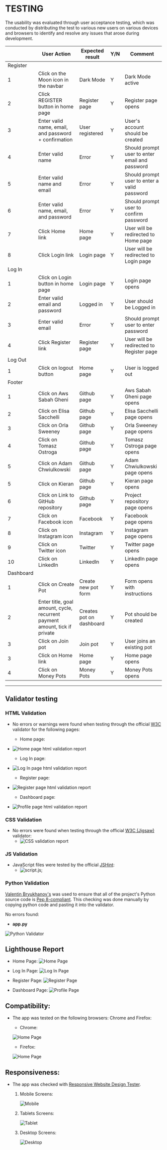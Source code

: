 # TESTING

The usability was evaluated through user acceptance testing, which was conducted by distributing the test to various new users on various devices and browsers to identify and resolve any issues that arose during development.


|             | User Action | Expected result  | Y/N | Comment |
|-------------|-------------|------------------|-----|---------|
|Register      |             |                  |     |         |
|1            | Click  on the Moon icon in the navbar | Dark Mode | Y | Dark Mode active |
|2            | Click REGISTER button in home page | Register page | Y | Register page opens |
|3            | Enter valid name, email, and password + confirmation | User registered | Y | User's account should be created |
|4            | Enter valid name | Error | Y | Should prompt user to enter email and password |
|5            | Enter valid name and email | Error | Y | Should prompt user to enter a valid password |
|6            | Enter valid name, email, and password | Error | Y | Should prompt user to confirm password |
|7            | Click Home link | Home page | Y | User will be redirected to Home page |
|8            | Click Login link | Login page | Y | User will be redirected to Login page |
| Log In      |             |                  |     |         |
|1            | Click on Login button in home page | Login page | Y | Login page opens |
|2            | Enter valid email and password | Logged in | Y | User should be Logged in |
|3            | Enter valid email | Error | Y | Should prompt user to enter password |
|4            | Click Register link | Register page | Y | User will be redirected to Register page |
|Log Out      |             |                  |     |         |
|1            | Click on logout button | Home page | Y | User is logged out |
|Footer  |             |                  |     |         |
|1            | Click on Aws Sabah Gheni | Github page | Y | Aws Sabah Gheni page opens |
|2            | Click on Elisa Sacchelli | Github page | Y | Elisa Sacchelli page opens |   
|3            | Click on Orla Sweeney | Github page | Y | Orla Sweeney page opens |
|4            | Click on Tomasz Ostroga | Github page | Y | Tomasz Ostroga page opens |   
|5            | Click on Adam Chwiulkowski | Github page | Y | Adam Chwiulkowski page opens |
|5            | Click on Kieran | Github page | Y | Kieran page opens |
|6            | Click on Link to GitHub repository | Github page | Y | Project repository page opens |
|7           | Click on Facebook icon | Facebook | Y | Facebook page opens |
|8            | Click on Instagram icon | Instagram | Y | Instagram page opens |   
|9            | Click on Twitter icon | Twitter | Y | Twitter page opens |
|10            | Click on LinkedIn | LinkedIn | Y | LinkedIn page opens | 
|Dashboard |             |                  |     |         |
|1            | Click on Create Pot | Create new pot form | Y | Form opens with instructions |
|2            | Enter title, goal amount, cycle, recurrent payment amount, tick if private | Creates pot on dashboard | Y | Pot should be created |
|3            | Click on Join pot | Join pot | Y | User joins an existing pot |
|3            | Click on Home link | Home page | Y | Home page opens |
|4            | Click on Money Pots | Money Pots | Y | Money Pots opens |


---

## Validator testing

### HTML Validation

- No errors or warnings were found when testing through the official [W3C](https://validator.w3.org/) validator for the following pages:

   - Home page:
* ![Home page html validation report]()

    - Log In page:
* ![Log In page html validation report]()

    - Register page:
* ![Register page html validation report]()

    - Dashboard page:
* ![Profile page html validation report]()

### CSS Validation

- No errors were found when testing through the official [W3C (Jigsaw)](https://jigsaw.w3.org/css-validator/#validate_by_uri) validator: 
    * ![CSS validation report]()

### JS Validation
*  JavaScript files were tested by the official [JSHint](https://jshint.com/):
    * ![script.js]();

### Python Validation
[Valentin Bryukhanov's](http://pep8online.com/) was used to ensure that all of the project's Python source code is [Pep 8-compliant](https://legacy.python.org/dev/peps/pep-0008/). This checking was done manually by copying python code and pasting it into the validator.

No errors found:

- **app.py**

![Python Validator]()

## Lighthouse Report

- Home Page:
    ![Home Page]()

- Log In Page:
    ![Log In Page]()

- Register Page:
    ![Register Page]()

- Dashboard Page:
    ![Profile Page]()

## Compatibility:

+ The app was tested on the following browsers: Chrome and Firefox:

  - Chrome:

  ![Home Page](documentation/testing/browser_chrome.png)
  
  - Firefox:

  ![Home Page](documentation/testing/browser_firefox.png)

## Responsiveness:

+ The app was checked with [Responsive Website Design Tester](https://responsivedesignchecker.com/).

  1. Mobile Screens:

     ![Mobile]()

      
  1. Tablets Screens:
        
     ![Tablet]()
      
  1. Desktop Screens:
        
     ![Desktop]()


